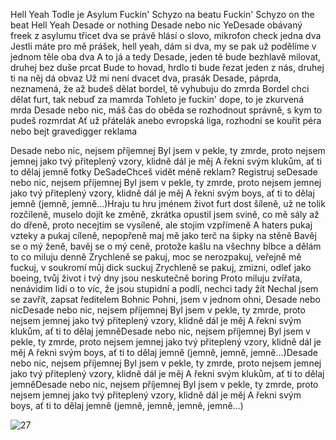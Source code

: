 Hell Yeah
Todle je Asylum
Fuckin' Schyzo na beatu
Fuckin' Schyzo on the beat
Hell Yeah
Desade or nothing
Desade nebo nic
YeDesade obávaný freek z asylumu třicet dva
se právě hlásí o slovo, mikrofon check jedna dva
Jestli máte pro mě prášek, hell yeah, dám si dva,
my se pak už podělíme v jednom těle oba dva
A to já a tedy Desade,
jeden tě bude bezhlavě milovat, druhej bez duše prcat
Bude to hovad, hrdlo ti bude řezat
jeden z nás, druhej ti na něj dá obvaz
Už mi není dvacet dva, prasák Desade, páprda,
neznamená, že až budeš dělat bordel, tě vyhubuju do zmrda
Bordel chci dělat furt, tak nebuď za mamrda
Tohleto je fuckin' dope, to je zkurvená mrda
Desade nebo nic, máš čas do oběda
se rozhodnout správně, s kym to pudeš rozmrdat
Ať už přátelák anebo evropská liga,
rozhodni se kouřit péra nebo bejt gravedigger
reklama

Desade nebo nic, nejsem příjemnej
Byl jsem v pekle, ty zmrde, proto nejsem jemnej
jako tvý přiteplený vzory, klidně dál je měj
A řekni svým klukům, ať ti to dělaj jemně
fotky
DeSadeChceš vidět méně reklam? Registruj seDesade nebo nic, nejsem příjemnej
Byl jsem v pekle, ty zmrde, proto nejsem jemnej
jako tvý přiteplený vzory, klidně dál je měj
A řekni svým boys, ať ti to dělaj jemně
(jemně, jemně...)Hraju tu hru jménem život furt dost šíleně,
už ne tolik rozčileně, muselo dojít ke změně,
zkrátka opustil jsem svině, co mě sály až do dřeně,
proto necejtim se vysíleně, ale stojim vzpřímeně
A haters pukaj vzteky a pukaj cíleně,
nepopřeně maj mě jako terč na šipky na stěně
Bavěj se o mý ženě, bavěj se o mý ceně,
protože kašlu na všechny blbce a dělám to co miluju denně
Zrychleně se pakuj, moc se nerozpakuj,
veřejně mě fuckuj, v soukromí můj dick suckuj
Zrychleně se pakuj, zmizni, odleť jako boeing,
tvůj život i tvý dny jsou neskutečně boring
Proto miluju zvířata, nenávidim lidi o to víc,
že jsou stupidní a podlí, nechci tady žít
Nechal jsem se zavřít, zapsat ředitelem Bohnic
Pohni, jsem v jednom ohni, Desade nebo nicDesade nebo nic, nejsem příjemnej
Byl jsem v pekle, ty zmrde, proto nejsem jemnej
jako tvý přiteplený vzory, klidně dál je měj
A řekni svým klukům, ať ti to dělaj jemněDesade nebo nic, nejsem příjemnej
Byl jsem v pekle, ty zmrde, proto nejsem jemnej
jako tvý přiteplený vzory, klidně dál je měj
A řekni svým boys, ať ti to dělaj jemně
(jemně, jemně, jemně...)Desade nebo nic, nejsem příjemnej
Byl jsem v pekle, ty zmrde, proto nejsem jemnej
jako tvý přiteplený vzory, klidně dál je měj
A řekni svým klukům, ať ti to dělaj jemněDesade nebo nic, nejsem příjemnej
Byl jsem v pekle, ty zmrde, proto nejsem jemnej
jako tvý přiteplený vzory, klidně dál je měj
A řekni svým boys, ať ti to dělaj jemně
(jemně, jemně, jemně, jemně...)


![27](https://user-images.githubusercontent.com/90242762/212367235-6faaf6ca-908d-4983-aaf4-c137caf8cac9.png)
